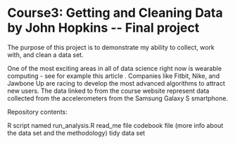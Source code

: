 # Course3: Getting and Cleaning Data by John Hopkins -- Final project

The purpose of this project is to demonstrate my ability to collect, work with, and clean a data set.

One of the most exciting areas in all of data science right now is wearable computing - see for example this article . Companies like Fitbit, Nike, and Jawbone Up are racing to develop the most advanced algorithms to attract new users. The data linked to from the course website represent data collected from the accelerometers from the Samsung Galaxy S smartphone.



Repository contents:

R script named run_analysis.R
read_me file
codebook file (more info about the data set and the methodology)
tidy data set
